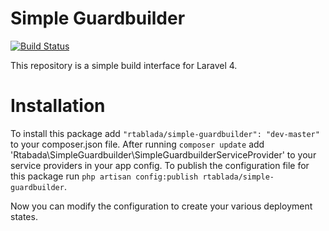 Simple Guardbuilder
===================
[![Build Status](https://travis-ci.org/rtablada/Simple-GuardBuilder.png?branch=master)](http://travis-ci.org/rtablada/Simple-GuardBuilder)

This repository is a simple build interface for Laravel 4.

Installation
==================
To install this package add `"rtablada/simple-guardbuilder": "dev-master"` to your composer.json file.
After running `composer update` add 'Rtabada\SimpleGuardbuilder\SimpleGuardbuilderServiceProvider' to your service providers in your app config.
To publish the configuration file for this package run `php artisan config:publish rtablada/simple-guardbuilder`.

Now you can modify the configuration to create your various deployment states.
